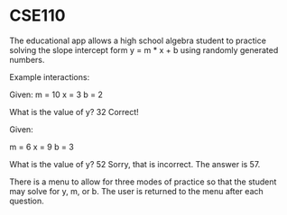 # CSE110

The educational app allows a high school algebra student to practice solving the slope intercept form y = m * x + b 
using randomly generated numbers.

Example interactions:

Given:
m = 10
x = 3
b = 2

What is the value of y? 32
Correct!

Given:

m = 6
x = 9
b = 3

What is the value of y? 52
Sorry, that is incorrect. The answer is 57.

There is a menu to allow for three modes of practice so that the student may solve for y, m, or b. 
The user is returned to the menu after each question.

